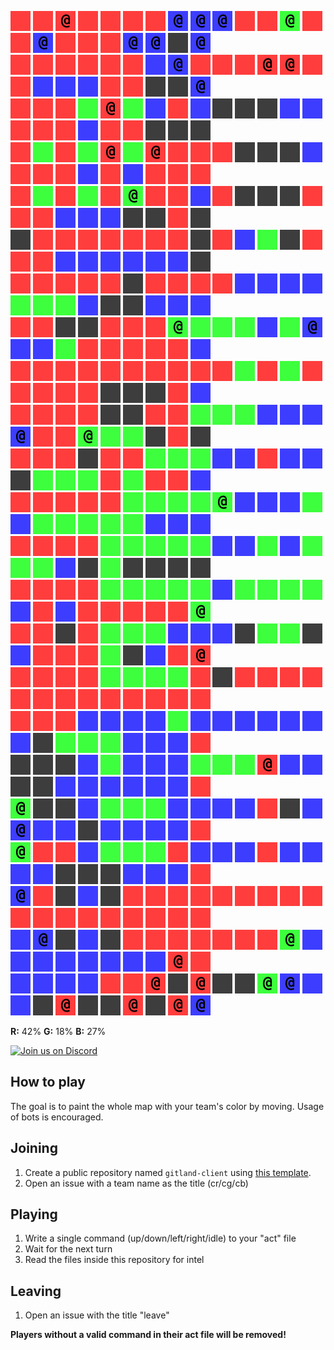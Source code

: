![](icons/ur) ![](icons/ur) ![](icons/cr) ![](icons/ur) ![](icons/ur) ![](icons/ur) ![](icons/ur) ![](icons/cb) ![](icons/cb) ![](icons/cb) ![](icons/ur) ![](icons/ur) ![](icons/cg) ![](icons/ur) ![](icons/ur) ![](icons/cb) ![](icons/ur) ![](icons/ur) ![](icons/ur) ![](icons/cb) ![](icons/cb) ![](icons/ux) ![](icons/cb)  
![](icons/ur) ![](icons/ur) ![](icons/ur) ![](icons/ur) ![](icons/ur) ![](icons/ur) ![](icons/ub) ![](icons/cb) ![](icons/ur) ![](icons/ur) ![](icons/ur) ![](icons/cr) ![](icons/cr) ![](icons/ur) ![](icons/ur) ![](icons/ub) ![](icons/ub) ![](icons/ub) ![](icons/ur) ![](icons/ur) ![](icons/ux) ![](icons/ux) ![](icons/cb)  
![](icons/ur) ![](icons/ur) ![](icons/ur) ![](icons/ug) ![](icons/cr) ![](icons/ug) ![](icons/ub) ![](icons/ur) ![](icons/ub) ![](icons/ux) ![](icons/ux) ![](icons/ux) ![](icons/ub) ![](icons/ub) ![](icons/ur) ![](icons/ur) ![](icons/ur) ![](icons/ub) ![](icons/ur) ![](icons/ur) ![](icons/ux) ![](icons/ux) ![](icons/ux)  
![](icons/ur) ![](icons/ug) ![](icons/ur) ![](icons/ug) ![](icons/cr) ![](icons/ug) ![](icons/cr) ![](icons/ur) ![](icons/ur) ![](icons/ur) ![](icons/ux) ![](icons/ux) ![](icons/ux) ![](icons/ub) ![](icons/ur) ![](icons/ur) ![](icons/ur) ![](icons/ub) ![](icons/ur) ![](icons/ub) ![](icons/ur) ![](icons/ur) ![](icons/ur)  
![](icons/ur) ![](icons/ug) ![](icons/ur) ![](icons/ug) ![](icons/ur) ![](icons/cg) ![](icons/ur) ![](icons/ur) ![](icons/ub) ![](icons/ur) ![](icons/ux) ![](icons/ux) ![](icons/ux) ![](icons/ur) ![](icons/ur) ![](icons/ur) ![](icons/ub) ![](icons/ub) ![](icons/ub) ![](icons/ux) ![](icons/ux) ![](icons/ur) ![](icons/ux)  
![](icons/ux) ![](icons/ur) ![](icons/ur) ![](icons/ur) ![](icons/ur) ![](icons/ur) ![](icons/ur) ![](icons/ur) ![](icons/ux) ![](icons/ur) ![](icons/ub) ![](icons/ug) ![](icons/ux) ![](icons/ur) ![](icons/ur) ![](icons/ur) ![](icons/ub) ![](icons/ub) ![](icons/ub) ![](icons/ub) ![](icons/ub) ![](icons/ub) ![](icons/ux)  
![](icons/ur) ![](icons/ur) ![](icons/ur) ![](icons/ur) ![](icons/ur) ![](icons/ux) ![](icons/ur) ![](icons/ur) ![](icons/ur) ![](icons/ur) ![](icons/ub) ![](icons/ub) ![](icons/ub) ![](icons/ub) ![](icons/ug) ![](icons/ug) ![](icons/ug) ![](icons/ub) ![](icons/ux) ![](icons/ux) ![](icons/ub) ![](icons/ub) ![](icons/ub)  
![](icons/ur) ![](icons/ur) ![](icons/ux) ![](icons/ux) ![](icons/ur) ![](icons/ur) ![](icons/ur) ![](icons/cg) ![](icons/ug) ![](icons/ug) ![](icons/ug) ![](icons/ub) ![](icons/ug) ![](icons/cb) ![](icons/ub) ![](icons/ub) ![](icons/ug) ![](icons/ur) ![](icons/ur) ![](icons/ur) ![](icons/ur) ![](icons/ur) ![](icons/ub)  
![](icons/ur) ![](icons/ur) ![](icons/ur) ![](icons/ur) ![](icons/ur) ![](icons/ur) ![](icons/ur) ![](icons/ur) ![](icons/ur) ![](icons/ur) ![](icons/ug) ![](icons/ur) ![](icons/ug) ![](icons/ur) ![](icons/ur) ![](icons/ur) ![](icons/ur) ![](icons/ur) ![](icons/ux) ![](icons/ux) ![](icons/ux) ![](icons/ur) ![](icons/ub)  
![](icons/ur) ![](icons/ur) ![](icons/ur) ![](icons/ur) ![](icons/ux) ![](icons/ux) ![](icons/ur) ![](icons/ur) ![](icons/ug) ![](icons/ug) ![](icons/ug) ![](icons/ub) ![](icons/ub) ![](icons/ub) ![](icons/cb) ![](icons/ur) ![](icons/ur) ![](icons/cg) ![](icons/ug) ![](icons/ug) ![](icons/ux) ![](icons/ur) ![](icons/ux)  
![](icons/ur) ![](icons/ur) ![](icons/ur) ![](icons/ux) ![](icons/ur) ![](icons/ur) ![](icons/ug) ![](icons/ug) ![](icons/ug) ![](icons/ub) ![](icons/ub) ![](icons/ur) ![](icons/ub) ![](icons/ub) ![](icons/ux) ![](icons/ug) ![](icons/ug) ![](icons/ug) ![](icons/ur) ![](icons/ug) ![](icons/ur) ![](icons/ur) ![](icons/ub)  
![](icons/ur) ![](icons/ur) ![](icons/ur) ![](icons/ur) ![](icons/ur) ![](icons/ug) ![](icons/ug) ![](icons/ug) ![](icons/ug) ![](icons/cg) ![](icons/ub) ![](icons/ub) ![](icons/ub) ![](icons/ug) ![](icons/ub) ![](icons/ug) ![](icons/ug) ![](icons/ug) ![](icons/ug) ![](icons/ug) ![](icons/ub) ![](icons/ub) ![](icons/ub)  
![](icons/ur) ![](icons/ur) ![](icons/ur) ![](icons/ur) ![](icons/ug) ![](icons/ug) ![](icons/ug) ![](icons/ug) ![](icons/ug) ![](icons/ub) ![](icons/ub) ![](icons/ug) ![](icons/ub) ![](icons/ug) ![](icons/ug) ![](icons/ug) ![](icons/ub) ![](icons/ux) ![](icons/ug) ![](icons/ux) ![](icons/ux) ![](icons/ux) ![](icons/ux)  
![](icons/ur) ![](icons/ur) ![](icons/ur) ![](icons/ur) ![](icons/ug) ![](icons/ug) ![](icons/ug) ![](icons/ug) ![](icons/ug) ![](icons/ub) ![](icons/ug) ![](icons/ug) ![](icons/ug) ![](icons/ug) ![](icons/ub) ![](icons/ur) ![](icons/ub) ![](icons/ur) ![](icons/ur) ![](icons/ur) ![](icons/ur) ![](icons/ur) ![](icons/cg)  
![](icons/ur) ![](icons/ur) ![](icons/ux) ![](icons/ur) ![](icons/ug) ![](icons/ug) ![](icons/ug) ![](icons/ub) ![](icons/ub) ![](icons/ub) ![](icons/ux) ![](icons/ug) ![](icons/ug) ![](icons/ux) ![](icons/ub) ![](icons/ur) ![](icons/ur) ![](icons/ur) ![](icons/ug) ![](icons/ux) ![](icons/ub) ![](icons/ur) ![](icons/cr)  
![](icons/ur) ![](icons/ur) ![](icons/ur) ![](icons/ur) ![](icons/ug) ![](icons/ug) ![](icons/ug) ![](icons/ug) ![](icons/ur) ![](icons/ux) ![](icons/ur) ![](icons/ur) ![](icons/ur) ![](icons/ur) ![](icons/ur) ![](icons/ur) ![](icons/ur) ![](icons/ur) ![](icons/ur) ![](icons/ur) ![](icons/ur) ![](icons/ur) ![](icons/ur)  
![](icons/ur) ![](icons/ur) ![](icons/ur) ![](icons/ub) ![](icons/ub) ![](icons/ub) ![](icons/ub) ![](icons/ug) ![](icons/ub) ![](icons/ub) ![](icons/ub) ![](icons/ub) ![](icons/ub) ![](icons/ub) ![](icons/ub) ![](icons/ux) ![](icons/ug) ![](icons/ug) ![](icons/ug) ![](icons/ub) ![](icons/ub) ![](icons/ub) ![](icons/ur)  
![](icons/ux) ![](icons/ux) ![](icons/ux) ![](icons/ub) ![](icons/ug) ![](icons/ub) ![](icons/ub) ![](icons/ub) ![](icons/ug) ![](icons/ug) ![](icons/ug) ![](icons/cr) ![](icons/ub) ![](icons/ub) ![](icons/ux) ![](icons/ux) ![](icons/ub) ![](icons/ub) ![](icons/ub) ![](icons/ub) ![](icons/ub) ![](icons/ub) ![](icons/ur)  
![](icons/cg) ![](icons/ux) ![](icons/ux) ![](icons/ub) ![](icons/ug) ![](icons/ug) ![](icons/ug) ![](icons/ub) ![](icons/ub) ![](icons/ub) ![](icons/ub) ![](icons/ur) ![](icons/ux) ![](icons/ub) ![](icons/cb) ![](icons/ub) ![](icons/ub) ![](icons/ux) ![](icons/ub) ![](icons/ub) ![](icons/ub) ![](icons/ub) ![](icons/ur)  
![](icons/cg) ![](icons/ur) ![](icons/ur) ![](icons/ub) ![](icons/ug) ![](icons/ug) ![](icons/ug) ![](icons/ur) ![](icons/ub) ![](icons/ub) ![](icons/ub) ![](icons/ur) ![](icons/ub) ![](icons/ub) ![](icons/ub) ![](icons/ub) ![](icons/ux) ![](icons/ux) ![](icons/ux) ![](icons/ub) ![](icons/ub) ![](icons/ub) ![](icons/ur)  
![](icons/cb) ![](icons/ur) ![](icons/ux) ![](icons/ub) ![](icons/ux) ![](icons/ur) ![](icons/ur) ![](icons/ur) ![](icons/ur) ![](icons/ur) ![](icons/ur) ![](icons/ur) ![](icons/ur) ![](icons/ur) ![](icons/ur) ![](icons/ur) ![](icons/ur) ![](icons/ur) ![](icons/ur) ![](icons/ur) ![](icons/ur) ![](icons/ur) ![](icons/ur)  
![](icons/ub) ![](icons/cb) ![](icons/ux) ![](icons/ub) ![](icons/ux) ![](icons/ur) ![](icons/ur) ![](icons/ur) ![](icons/ur) ![](icons/ur) ![](icons/ur) ![](icons/ur) ![](icons/cg) ![](icons/ub) ![](icons/ub) ![](icons/ub) ![](icons/ub) ![](icons/ub) ![](icons/ub) ![](icons/ub) ![](icons/ub) ![](icons/cr) ![](icons/ur)  
![](icons/ub) ![](icons/ub) ![](icons/ub) ![](icons/ub) ![](icons/ur) ![](icons/ur) ![](icons/cr) ![](icons/ux) ![](icons/cr) ![](icons/ux) ![](icons/ux) ![](icons/cg) ![](icons/cb) ![](icons/ub) ![](icons/ub) ![](icons/ux) ![](icons/cr) ![](icons/ux) ![](icons/ux) ![](icons/cr) ![](icons/ux) ![](icons/cr) ![](icons/cb)

**R:** 42% **G:** 18% **B:** 27%
  
  
<a href="https://discord.gg/vSk8CJj">
  <img src="https://i.imgur.com/YNyTNuw.png" alt="Join us on Discord" height="64"/>
</a>

## How to play

The goal is to paint the whole map with your team's color by moving. Usage of bots is encouraged.

## Joining
1. Create a public repository named `gitland-client` using [this template](https://github.com/Richienb/gitland-client-boilerplate/generate).
2. Open an issue with a team name as the title (cr/cg/cb)

## Playing
1. Write a single command (up/down/left/right/idle) to your "act" file
2. Wait for the next turn
3. Read the files inside this repository for intel

## Leaving
1. Open an issue with the title "leave"

**Players without a valid command in their act file will be removed!**
